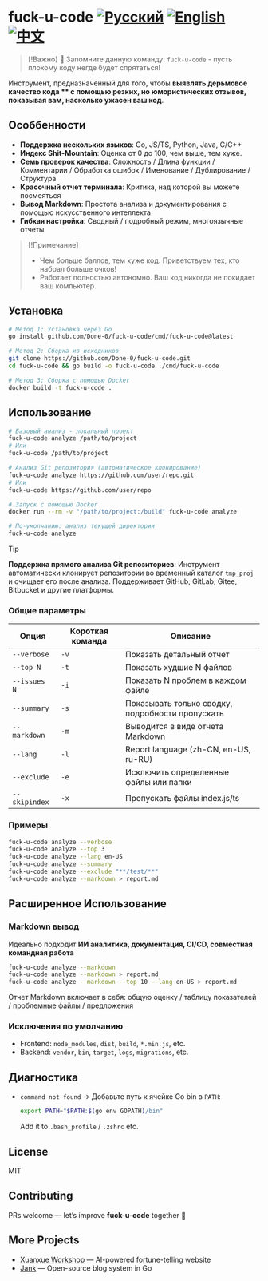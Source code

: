 
# fuck-u-code [![Русский](https://img.shields.io/badge/Docs-Русский-blue?style=flat-square)](README_RU.md) [![English](https://img.shields.io/badge/Docs-English-red?style=flat-square)](README_EN.md) [![中文](https://img.shields.io/badge/文档-简体中文-blue?style=flat-square)](README.md) 

> [!Важно]
> 📢 Запомните данную команду: `fuck-u-code` - пусть плохому коду негде будет спрятаться!

Инструмент, предназначенный для того, чтобы **выявлять дерьмовое качество кода ** с помощью резких, но юмористических отзывов, показывая вам, насколько ужасен ваш код**.

## Особбенности

* **Поддержка нескольких языков**: Go, JS/TS, Python, Java, C/C++
* **Индекс Shit-Mountain**: Оценка от 0 до 100, чем выше, тем хуже.
* **Семь проверок качества**: Сложность / Длина функции / Комментарии / Обработка ошибок / Именование / Дублирование / Структура
* **Красочный отчет терминала**: Критика, над которой вы можете посмеяться
* **Вывод Markdown**: Простота анализа и документирования с помощью искусственного интеллекта
* **Гибкая настройка**: Сводный / подробный режим, многоязычные отчеты

> [!Примечание]
>
> * Чем больше баллов, тем хуже код. Приветствуем тех, кто набрал больше очков!   
> * Работает полностью автономно. Ваш код никогда не покидает ваш компьютер.

## Установка

```bash
# Метод 1: Установка через Go
go install github.com/Done-0/fuck-u-code/cmd/fuck-u-code@latest

# Метод 2: Сборка из исходников
git clone https://github.com/Done-0/fuck-u-code.git
cd fuck-u-code && go build -o fuck-u-code ./cmd/fuck-u-code

# Метод 3: Сборка с помощью Docker
docker build -t fuck-u-code .
````

## Использование

```bash
# Базовый анализ - локальный проект
fuck-u-code analyze /path/to/project
# Или
fuck-u-code /path/to/project

# Анализ Git репозитория (автоматическое клонирование)
fuck-u-code analyze https://github.com/user/repo.git
# Или
fuck-u-code https://github.com/user/repo

# Запуск с помощью Docker
docker run --rm -v "/path/to/project:/build" fuck-u-code analyze

# По-умолчанию: анализ текущей директории
fuck-u-code analyze
```

> [!Tip]
> **Поддержка прямого анализа Git репозиториев**: Инструмент автоматически клонирует репозитории во временный каталог `tmp_proj` и очищает его после анализа. Поддерживает GitHub, GitLab, Gitee, Bitbucket и другие платформы.

### Общие параметры

| Опция         | Короткая команда | Описание                               |
| ------------- | ----- | --------------------------------------------------|
| `--verbose`   | `-v`  | Показать детальный отчет                          |
| `--top N`     | `-t`  | Показать худшие N файлов                          |
| `--issues N`  | `-i`  | Показать N проблем в каждом файле                 |
| `--summary`   | `-s`  | Показывать только сводку, подробности пропускать  |
| `--markdown`  | `-m`  | Выводится в виде отчета Markdown                  |
| `--lang`      | `-l`  | Report language (zh-CN, en-US, ru-RU)             |
| `--exclude`   | `-e`  | Исключить определенные файлы или папки            |
| `--skipindex` | `-x`  | Пропускать файлы index.js/ts                      |

### Примеры

```bash
fuck-u-code analyze --verbose
fuck-u-code analyze --top 3
fuck-u-code analyze --lang en-US
fuck-u-code analyze --summary
fuck-u-code analyze --exclude "**/test/**"
fuck-u-code analyze --markdown > report.md
```

## Расширенное Использование

### Markdown вывод

Идеально подходит **ИИ аналитика, документация, CI/CD, совместная командная работа**

```bash
fuck-u-code analyze --markdown
fuck-u-code analyze --markdown > report.md
fuck-u-code analyze --markdown --top 10 --lang en-US > report.md
```

Отчет Markdown включает в себя: общую оценку / таблицу показателей / проблемные файлы / предложения

### Исключения по умолчанию

* Frontend: `node_modules`, `dist`, `build`, `*.min.js`, etc.
* Backend: `vendor`, `bin`, `target`, `logs`, `migrations`, etc.

## Диагностика

* `command not found` → Добавьте путь к ячейке Go bin в `PATH`:

  ```bash
  export PATH="$PATH:$(go env GOPATH)/bin"
  ```

  Add it to `.bash_profile` / `.zshrc` etc.

## License

MIT

## Contributing

PRs welcome — let’s improve **fuck-u-code** together 🚀

## More Projects

- [Xuanxue Workshop](https://bazi.site) — AI-powered fortune-telling website  
- [Jank](https://github.com/Done-0/Jank) — Open-source blog system in Go

